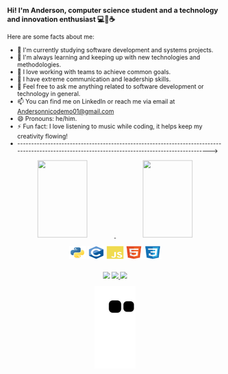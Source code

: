 ### Hi! I'm Anderson, computer science student and a technology and innovation enthusiast 💻🚀☕

Here are some facts about me:

- 🔭 I'm currently studying software development and systems projects.
- 🌱 I'm always learning and keeping up with new technologies and methodologies.
- 👯 I love working with teams to achieve common goals.
- 🤔 I have extreme communication and leadership skills.
- 💬 Feel free to ask me anything related to software development or technology in general.
- 📫 You can find me on LinkedIn or reach me via email at Andersonnicodemo01@gmail.com
- 😄 Pronouns: he/him.
- ⚡ Fun fact: I love listening to music while coding, it helps keep my creativity flowing!
-  ------------------------------------------------------------------------------------------------------------------------------------------------>

<div align="center">
  <a href="https://github.com/Andernicod">
    <img height="180em" width="48%" src="https://github-readme-stats.vercel.app/api?username=Andernicod&show_icons=true&theme=tokyonight&include_all_commits=true&count_private=true" style="object-fit: cover;"/>
    <img height="180em" width="48%" src="https://github-readme-stats.vercel.app/api/top-langs/?username=Andernicod&layout=compact&langs_count=7&theme=tokyonight" style="object-fit: cover;"/>
  </a>
</div>

<div align="center" style="display: inline_block"><br>
  <img align="center" alt="Anderson-Python" height="30" width="40" src="https://raw.githubusercontent.com/devicons/devicon/master/icons/python/python-original.svg">
  <img align="center" alt="Anderson-C" height="30" width="40" src="https://raw.githubusercontent.com/devicons/devicon/master/icons/c/c-original.svg">
  <img align="center" alt="Anderson-Js" height="30" width="40" src="https://raw.githubusercontent.com/devicons/devicon/master/icons/javascript/javascript-plain.svg">
  <img align="center" alt="Anderson-HTML" height="30" width="40" src="https://raw.githubusercontent.com/devicons/devicon/master/icons/html5/html5-original.svg">
  <img align="center" alt="Anderson-CSS" height="30" width="40" src="https://raw.githubusercontent.com/devicons/devicon/master/icons/css3/css3-original.svg">
</div>
  
  ##
 
<div align="center" style="display: inline_block">
  <a href="https://www.linkedin.com/in/andersonnicodemo/" target="_blank"><img src="https://img.shields.io/badge/-LinkedIn-%230077B5?style=for-the-badge&logo=linkedin&logoColor=white" target="_blank"></a>
  <a href = "mailto:Andersonnicodemo01@gmail.com"><img src="https://img.shields.io/badge/-Gmail-%23333?style=for-the-badge&logo=gmail&logoColor=white" target="_blank"  </a>
  <a href="https://www.instagram.com/andernicod/" target="_blank"><img src="https://img.shields.io/badge/-Instagram-%23E4405F?style=for-the-badge&logo=instagram&logoColor=white" target="_blank"></a>
      
  ![snake gif](https://github.com/Andernicod/Andernicod/blob/output/github-contribution-grid-snake.svg)
      
</div>
